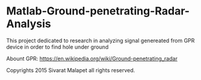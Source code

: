 # Matlab-Ground-penetrating-Radar-Analysis
This project dedicated to research in analyzing signal genereated from GPR device in order to find hole under ground

Abount GPR: https://en.wikipedia.org/wiki/Ground-penetrating_radar

Copyrights 2015 Sivarat Malapet all rights reserved.
